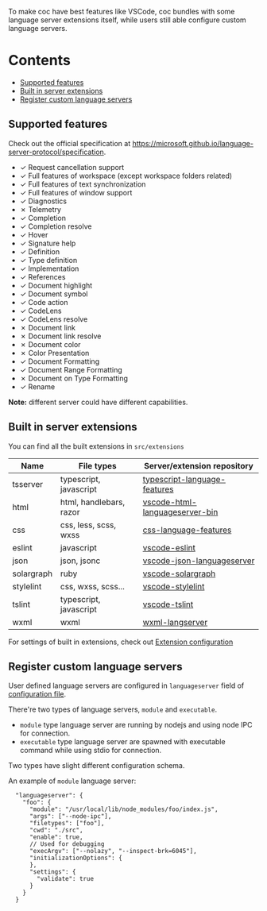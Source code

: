 To make coc have best features like VSCode, coc bundles with some language server extensions itself, while users still able 
configure custom language servers.

# Contents

* [Supported features](https://github.com/neoclide/coc.nvim/wiki/Language-servers#supported-features)
* [Built in server extensions](https://github.com/neoclide/coc.nvim/wiki/Language-servers#built-in-server-extensions)
* [Register custom language servers](https://github.com/neoclide/coc.nvim/wiki/Language-servers#register-custom-language-servers)

## Supported features

Check out the official specification at https://microsoft.github.io/language-server-protocol/specification.

* ✓ Request cancellation support
* ✓ Full features of workspace (except workspace folders related)
* ✓ Full features of text synchronization
* ✓ Full features of window support
* ✓ Diagnostics
* ✗ Telemetry
* ✓ Completion
* ✓ Completion resolve
* ✓ Hover
* ✓ Signature help
* ✓ Definition
* ✓ Type definition
* ✓ Implementation
* ✓ References
* ✓ Document highlight
* ✓ Document symbol
* ✓ Code action
* ✓ CodeLens
* ✓ CodeLens resolve
* ✗ Document link
* ✗ Document link resolve
* ✗ Document color
* ✗ Color Presentation
* ✓ Document Formatting
* ✓ Document Range Formatting
* ✗ Document on Type Formatting
* ✓ Rename

**Note:** different server could have different capabilities.

## Built in server extensions

You can find all the built extensions in `src/extensions`

Name         | File types              | Server/extension repository
------------ | -------------           |------------
tsserver     | typescript, javascript  | [typescript-language-features](https://github.com/Microsoft/vscode/tree/master/extensions/typescript-language-features)
html         | html, handlebars, razor | [vscode-html-languageserver-bin](https://www.npmjs.com/package/vscode-html-languageserver-bin)
css          | css, less, scss, wxss   | [css-language-features](https://github.com/Microsoft/vscode/tree/master/extensions/css-language-features)
eslint       | javascript              | [vscode-eslint](https://github.com/Microsoft/vscode-eslint)
json         | json, jsonc             | [vscode-json-languageserver](https://www.npmjs.com/package/vscode-json-languageserver)
solargraph   | ruby                    | [vscode-solargraph](https://github.com/castwide/vscode-solargraph)
stylelint    | css, wxss, scss...      | [vscode-stylelint](https://github.com/shinnn/vscode-stylelint)
tslint       | typescript, javascript  | [vscode-tslint](https://github.com/Microsoft/vscode-tslint)
wxml         | wxml                    | [wxml-langserver](https://github.com/chemzqm/wxml-languageserver)

For settings of built in extensions, check out [Extension configuration](https://github.com/neoclide/coc.nvim/wiki/Using-configuration-file#extension-configuration)

## Register custom language servers

User defined language servers are configured in `languageserver` field of [configuration file](https://github.com/neoclide/coc.nvim/wiki/Using-configuration-file).

There're two types of language servers, `module` and `executable`.

* `module` type language server are running by nodejs and using node IPC for connection.
* `executable` type language server are spawned with executable command while using stdio for connection.

Two types have slight different configuration schema.

An example of `module` language server:

```
  "languageserver": {
    "foo": {
      "module": "/usr/local/lib/node_modules/foo/index.js",
      "args": ["--node-ipc"],
      "filetypes": ["foo"],
      "cwd": "./src",
      "enable": true,
      // Used for debugging
      "execArgv": ["--nolazy", "--inspect-brk=6045"],
      "initializationOptions": {
      },
      "settings": {
        "validate": true
      }
    }
  }
```
